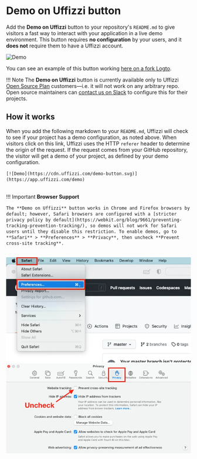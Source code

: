 # **Demo on Uffizzi** button

Add the **Demo on Uffizzi** button to your repository's `README.md` to give visitors a fast way to interact with your application in a live demo environment. This button requires **no configuration** by your users, and it **does not** require them to have a Uffizzi account.

![Demo](https://cdn.uffizzi.com/demo-button.svg)  

You can see an example of this button working [here on a fork Logto](https://github.com/gadkins/logto/tree/uffizzi-live-demo-button#launch-logto).
 
!!! Note
    The **Demo on Uffizzi** button is currently available only to Uffizzi [Open Source Plan](https://www.uffizzi.com/pricing) customers—i.e. it will not work on any arbitrary repo. Open source maintainers can [contact us on Slack](https://join.slack.com/t/uffizzi/shared_invite/zt-ffr4o3x0-J~0yVT6qgFV~wmGm19Ux9A) to configure this for their projects.

## How it works  

When you add the following markdown to your `README.md`, Uffizzi will check to see if your project has a demo configuration, as noted above. When visitors click on this link, Uffizzi uses the HTTP `referer` header to determine the origin of the request. If the request comes from your GitHub repository, the visitor will get a demo of your project, as defined by your demo configuration.

```
[![Demo](https://cdn.uffizzi.com/demo-button.svg)](https://app.uffizzi.com/demo)
```
&nbsp;  
!!! Important
    **Browser Support**
    
    The **Demo on Uffizzi** button works in Chrome and Firefox browsers by default; however, Safari browsers are configured with a [stricter privacy policy by default](https://webkit.org/blog/9661/preventing-tracking-prevention-tracking/), so demos will not work for Safari users until they disable this restriction. To enable demos, go to **Safari** > **Preferences** > **Privacy**, then uncheck **Prevent cross-site tracking**.

&nbsp;  
![Safari Preferences](../assets/images/safari-preferences.webp)  
![Safari Preferences](../assets/images/safari-preferences-privacy.webp)  



